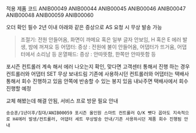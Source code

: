 적용 제품 코드
ANIB00049
ANIB00044
ANIB00045
ANIB00046
ANIB00047
ANIB00048
ANIB00059
ANIB00060

오더 확인 필수 
2년 이내 아래와 같은 증상으로 AS 요청 시 무상 발송 가능
>조절기: 전원 안들어옴, 화면이 까메요 혹은 일부 글자 안보임, H 혹은 E 에러 발생, 밤에 꺼져요 등
>어댑터: 증상 : 전원에 불이 안들어옴, 어댑터가 뜨거움, 어댑터에서 소리남 등 
>온열패드: 증상 : 안따뜻함, 한쪽만 안따뜻함 등

포시즌 컨트롤러 계속 해서 에러 나오는지 확인,
맞다면 고객센터 통해서 진행 하는 경우 컨트롤러와 어댑터 SET 무상 보내드림
기존에 사용하시던 컨트롤러와 어댑터는 택배사 통해서 회수 진행하고 있음
안쪽에 반송할 수 있는 봉지 있음 내놔주면 택배사에서 회수진행할 예정

교체 해봤는데 해결 안됨, 서비스 프로 방문 필요 안내

```
송승훈/1년이후/침대/ANIB00059 포시즌 올인원 스마트 컨트롤러 Q/K 뺏다 꼽아도 지속적으로 H4에러 발생/컨트롤러, 어댑터 세트 무상발송 안내/기존 사용하시던 제품 회수 진행됨 안내
```



